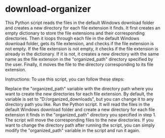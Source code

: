 # download-organizer
This Python script reads the files in the default Windows download folder and creates a new directory for each file extension it finds. It first creates an empty dictionary to store the file extensions and their corresponding directories. Then it loops through each file in the default Windows download folder, gets its file extension, and checks if the file extension is not empty. If the file extension is not empty, it checks if the file extension is already in the dictionary. If it is not, it creates a new directory with the same name as the file extension in the "organized_path" directory specified by the user. Finally, it moves the file to the directory corresponding to its file extension.

Instructions:
To use this script, you can follow these steps:

Replace the "organized_path" variable with the directory path where you want to create the new directories for each file extension. By default, the variable is set to "D:/organized_downloads", but you can change it to any directory path you like.
Run the Python script. It will read the files in the default Windows download folder and create a new directory for each file extension it finds in the "organized_path" directory you specified in step 1. The script will move the corresponding files to the new directories.
If you want to change the directory path after running the script, you can simply modify the "organized_path" variable in the script and run it again.
